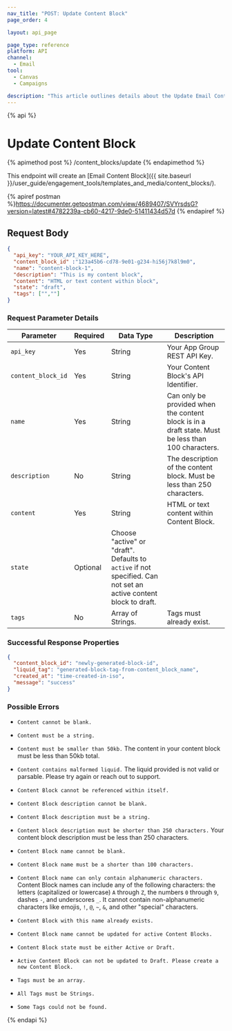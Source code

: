 ```yaml
---
nav_title: "POST: Update Content Block"
page_order: 4

layout: api_page

page_type: reference
platform: API
channel:
  - Email
tool:
  - Canvas
  - Campaigns

description: "This article outlines details about the Update Email Content Blocks Braze endpoint."
---
```

{% api %}
# Update Content Block
{% apimethod post %}
/content_blocks/update
{% endapimethod %}

This endpoint will create an [Email Content Block]({{ site.baseurl }}/user_guide/engagement_tools/templates_and_media/content_blocks/).

{% apiref postman %}https://documenter.getpostman.com/view/4689407/SVYrsdsG?version=latest#4782239a-cb60-4217-9de0-51411434d57d {% endapiref %}

## Request Body
```json
{
  "api_key": "YOUR_API_KEY_HERE",
  "content_block_id" :"123a45b6-cd78-9e01-g234-hi56j7k8l9m0", 
  "name": "content-block-1",
  "description": "This is my content block",
  "content": "HTML or text content within block",
  "state": "draft",
  "tags": ["",""]
}
```

### Request Parameter Details

| Parameter | Required | Data Type | Description |
|---|---|---|---|
| `api_key`  | Yes | String | Your App Group REST API Key. |
|`content_block_id`|	Yes |	String |	Your Content Block's API Identifier.|
| `name` | Yes | String | Can only be provided when the content block is in a draft state. Must be less than 100 characters. |
| `description` | No | String | The description of the content block. Must be less than 250 characters. |
| `content` | Yes | String | HTML or text content within Content Block.
| `state` | Optional | Choose "active" or "draft". Defaults to `active` if not specified. Can not set an active content block to draft. |
| `tags` | No | Array of Strings. | Tags must already exist.

### Successful Response Properties

```json
{
  "content_block_id": "newly-generated-block-id",
  "liquid_tag": "generated-block-tag-from-content_block_name",
  "created_at": "time-created-in-iso",
  "message": "success"
}
```

### Possible Errors
- `Content cannot be blank.`

- `Content must be a string.`

- `Content must be smaller than 50kb.`
The content in your content block must be less than 50kb total.

- `Content contains malformed liquid.`
The liquid provided is not valid or parsable. Please try again or reach out to support.

- `Content Block cannot be referenced within itself.`

- `Content Block description cannot be blank.`

- `Content Block description must be a string.`

- `Content block description must be shorter than 250 characters.`
Your content block description must be less than 250 characters.

- `Content Block name cannot be blank.`

- `Content Block name must be a shorter than 100 characters.`

- `Content Block name can only contain alphanumeric characters.`
Content Block names can include any of the following characters: the letters (capitalized or lowercase) `A` through `Z`, the numbers `0` through `9`, dashes `-`, and underscores `_`. It cannot contain non-alphanumeric characters like emojis, `!`, `@`, `~`, `&`, and other "special" characters.

- `Content Block with this name already exists.`

- `Content Block name cannot be updated for active Content Blocks.`

- `Content Block state must be either Active or Draft.`

- `Active Content Block can not be updated to Draft. Please create a new Content Block.`

- `Tags must be an array.`

- `All Tags must be Strings.`

- `Some Tags could not be found.`

{% endapi %}

